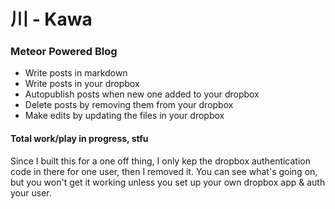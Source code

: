 # 川 - Kawa

### Meteor Powered Blog

- Write posts in markdown
- Write posts in your dropbox
- Autopublish posts when new one added to your dropbox
- Delete posts by removing them from your dropbox
- Make edits by updating the files in your dropbox

#### Total work/play in progress, stfu


Since I built this for a one off thing, I only kep the dropbox authentication code in there for one user, then I removed it. You can see what's going on, but you won't get it working unless you set up your own dropbox app & auth your user.

